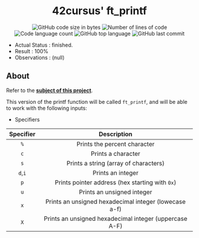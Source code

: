 <h1 align="center">
	42cursus' ft_printf
</h1>

<p align="center">
	<img alt="GitHub code size in bytes" src="https://img.shields.io/github/languages/code-size/paulasbia/ft_printf?color=blueviolet" />
	<img alt="Number of lines of code" src="https://img.shields.io/tokei/lines/github/paulasbia/ft_printf?color=blueviolet" />
	<img alt="Code language count" src="https://img.shields.io/github/languages/count/paulasbia/ft_printf?color=blue" />
	<img alt="GitHub top language" src="https://img.shields.io/github/languages/top/paulasbia/ft_printf?color=blue" />
	<img alt="GitHub last commit" src="https://img.shields.io/github/last-commit/paulasbia/ft_printf?color=brightgreen" />
</p>

- Actual Status : finished.
- Result        : 100%
- Observations : (null)

## About
Refer to the [**subject of this project**](https://github.com/paulasbia/ft_printf/tree/main/Subject).

This version of the printf function will be called ``ft_printf``, and will be able to work with the following inputs:


* Specifiers

| Specifier | Description |
| :-------: | :---------: |
| ``%`` | Prints the percent character |
| ``c`` | Prints a character |
| ``s`` | Prints a string (array of characters) |
| ``d``,``i`` | Prints an integer |
| ``p`` | Prints pointer address (hex starting with ``0x``) |
| ``u`` | Prints an unsigned integer |
| ``x`` | Prints an unsigned hexadecimal integer (lowecase a-f) |
| ``X`` | Prints an unsigned hexadecimal integer (uppercase A-F) |
